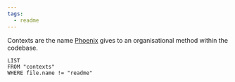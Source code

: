 ```yaml
---
tags:
  - readme
---
```

Contexts are the name [Phoenix](https://www.phoenixframework.org/) gives to an organisational method within the codebase.


```dataview
LIST
FROM "contexts"
WHERE file.name != "readme"
```

